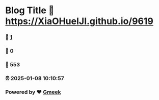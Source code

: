 # Blog Title :link: https://XiaOHueIJI.github.io/9619 
### :page_facing_up: [1](https://XiaOHueIJI.github.io/9619/tag.html) 
### :speech_balloon: 0 
### :hibiscus: 553 
### :alarm_clock: 2025-01-08 10:10:57 
### Powered by :heart: [Gmeek](https://github.com/Meekdai/Gmeek)
